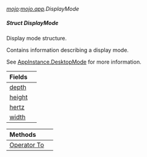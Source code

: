 _[mojo](../../modules/mojo/mojo-module.md):[mojo.app](../../modules/mojo/mojo-app.md).DisplayMode_
##### Struct DisplayMode
Display mode structure.

Contains information describing a display mode.

See [AppInstance.DesktopMode](mojo-app-appinstance.desktopmode.md) for more information.

| Fields | |
|:---|:---|
| [depth](mojo-app-displaymode-depth.md) |  |
| [height](mojo-app-displaymode-height.md) |  |
| [hertz](mojo-app-displaymode-hertz.md) |  |
| [width](mojo-app-displaymode-width.md) |  |

| Methods | |
|:---|:---|
| [Operator To](mojo-app-displaymode-to.md) |  |
